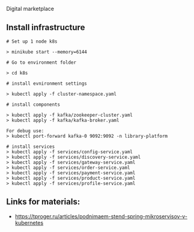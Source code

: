 Digital marketplace


## Install infrastructure

```
# Set up 1 node k8s

> minikube start --memory=6144

# Go to environment folder

> cd k8s

# install evnironment settings

> kubectl apply -f cluster-namespace.yaml

# install components

> kubectl apply -f kafka/zookeeper-cluster.yaml
> kubectl apply -f kafka/kafka-broker.yaml

For debug use:
> kubectl port-forward kafka-0 9092:9092 -n library-platform

# install services
> kubectl apply -f services/config-service.yaml
> kubectl apply -f services/discovery-service.yaml
> kubectl apply -f services/gateway-service.yaml
> kubectl apply -f services/order-service.yaml
> kubectl apply -f services/payment-service.yaml
> kubectl apply -f services/product-service.yaml
> kubectl apply -f services/profile-service.yaml
```

## Links for materials:
- https://tproger.ru/articles/podnimaem-stend-spring-mikroservisov-v-kubernetes

